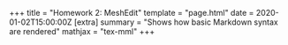 +++
title = "Homework 2: MeshEdit"
template = "page.html"
date = 2020-01-02T15:00:00Z
[extra]
summary = "Shows how basic Markdown syntax are rendered"
mathjax = "tex-mml"
+++
